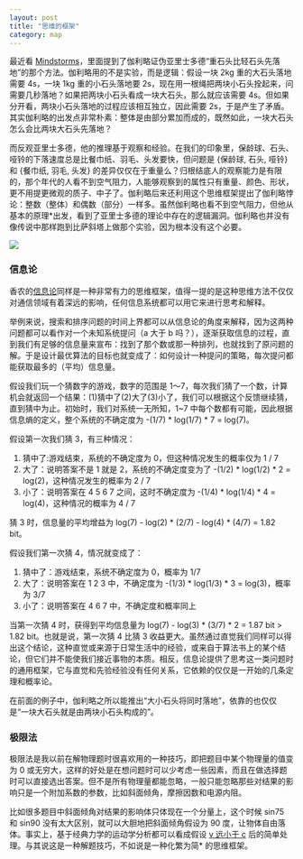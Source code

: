 ```yaml
---
layout: post
title: "思维的框架"
category: map
---
```





最近看 [Mindstorms](http://www.amazon.cn/Mindstorms-Children-Computers-And-Powerful-Ideas-Papert-Seymour-A/dp/0465046746/ref=sr_1_5?ie=UTF8&qid=1374075828&sr=8-5&keywords=mindstorms)，里面提到了伽利略证伪亚里士多德“重石头比轻石头先落地”的那个方法。伽利略用的不是实验，而是逻辑：假设一块 2kg 重的大石头落地需要 4s，一块 1kg 重的小石头落地要 2s，现在用一根绳把两块小石头拴起来，问需要几秒落地？如果把两块小石头看成一块大石头，那么就应该需要 4s。但如果分开看，两块小石头落地的过程应该相互独立，因此需要 2s，于是产生了矛盾。其实伽利略的出发点非常朴素：整体是由部分累加而成的，既然如此，一块大石头怎么会比两块大石头先落地？

<!--more-->


而反观亚里士多德，他的推理基于观察和经验。在我们的印象里，保龄球、石头、哑铃的下落速度总是比餐巾纸、羽毛、头发要快，但问题是 {保龄球, 石头, 哑铃} 和 {餐巾纸, 羽毛, 头发} 的差异仅仅在于重量么？归根结底人的观察能力是有限的，那个年代的人看不到空气阻力，人能够观察到的属性只有重量、颜色、形状，更不用提更微观的质子、中子了。<span class="sidenote">伽利略后来还利用这个思维框架提出了伽利略悖论：整数（整体）和偶数（部分）一样多。</span>虽然伽利略也看不到空气阻力，但他从基本的原理<span class="note">*</span>出发，看到了亚里士多德的理论中存在的逻辑漏洞。伽利略也并没有像传说中那样跑到比萨斜塔上做那个实验，因为根本没有这个必要。


![](http://ww4.sinaimg.cn/mw690/534218ffjw1e6r9hn953tj209h0a4mxt.jpg)




### 信息论


香农的[信息论](http://zh.wikipedia.org/wiki/%E4%BF%A1%E6%81%AF%E8%AE%BA)同样是一种非常有力的思维框架，值得一提的是这种思维方法不仅仅对通信领域有着深远的影响，任何信息系统都可以用它来进行思考和解释。


举例来说，搜索和排序问题的时间上界都可以从信息论的角度来解释，因为这两种问题都可以看作对一个未知系统提问（a 大于 b 吗？），逐渐获取信息的过程，直到我们有足够的信息量来宣布：找到了那个数或那一种排列，也就找到了原问题的解。于是设计最优算法的目标也就变成了：如何设计一种提问的策略，每次提问都能获取最多的（平均）信息量。


假设我们玩一个猜数字的游戏，数字的范围是 1～7，每次我们猜了一个数，计算机会就返回一个结果：(1)猜中了(2)大了(3)小了，我们可以根据这个反馈继续猜，直到猜中为止。初始时，我们对系统一无所知，1~7 中每个数都有可能，因此根据信息熵的定义，整个系统的不确定度为 -(1/7) * log(1/7) * 7 = log(7)。


假设第一次我们猜 3，有三种情况：


1. 猜中了:游戏结束，系统的不确定度为 0，但这种情况发生的概率仅为 1 / 7
2. 大了：说明答案不是 1 就是 2，系统的不确定度变为了 -(1/2) * log(1/2) * 2 = log(2)，这种情况发生的概率为 2 / 7
3. 小了：说明答案在 4 5 6 7 之间，这时不确定度为 -(1/4) * log(1/4) * 4 = log(4)，这种情况的概率为 4 / 7


猜 3 时，信息量的平均增益为 log(7) - log(2) * (2/7) - log(4) * (4/7) = 1.82 bit。


假设我们第一次猜 4，情况就变成了：

1. 猜中了：游戏结束，系统不确定度为 0，概率为 1/7
2. 大了：说明答案在 1 2 3 中，不确定度为 -(1/3) * log(1/3) * 3 = log(3)，概率为 3/7
3. 小了：说明答案在 4 6 7 中，不确定度和概率同上


当第一次猜 4 时，获得到平均信息量为 log(7) - log(3) * (3/7) * 2 = 1.87 bit > 1.82 bit。也就是说，第一次猜 4 比猜 3 收益更大。虽然通过直觉我们同样可以得出这个结论，这种直觉或来源于日常生活中的经验，或来自于算法书上的某个结论，但它们并不能使我们接近事物的本质。相反，信息论提供了思考这一类问题时的通用框架，它与直觉和先验经验没有任何关系，它依赖的仅仅是一开始的几条定理和概率论。

在前面的例子中，伽利略之所以能推出“大小石头将同时落地”，依靠的也仅仅是“一块大石头就是由两块小石头构成的”。


### 极限法


极限法是我以前在解物理题时很喜欢用的一种技巧，即把题目中某个物理量的值变为 0 或无穷大，这样的好处是在想问题时可以少考虑一些因素，而且在做选择题时可以直接选出答案。但不是所有物理量都能忽略，一般只能忽略那些对结果的影响只是一个附加系数的参数，比如斜面倾角，摩擦因数和电源内阻。


比如很多题目中斜面倾角对结果的影响体只体现在一个分量上，这个时候 sin75 和 sin90 没有太大区别，就可以大胆地把斜面倾角假设为 90 度，让物体自由落体。<span class="sidenote">事实上，基于经典力学的运动学分析都可以看成假设 [v 远小于 c](https://zh.wikipedia.org/wiki/%E7%9B%B8%E5%AF%B9%E8%AE%BA) 后的简单处理。</span>与其说这是一种解题技巧，不如说是一种化繁为简<span class="note">*</span> 的思维框架。


